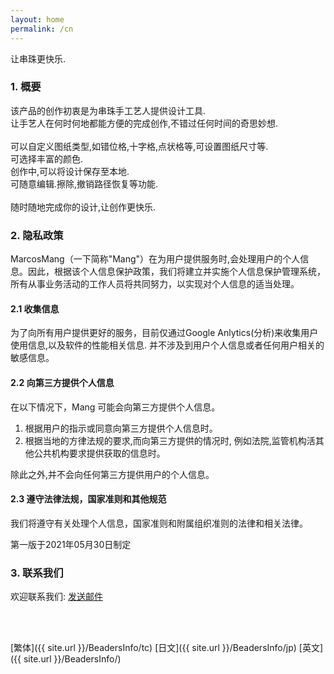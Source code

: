```yaml
---
layout: home
permalink: /cn
---
```


让串珠更快乐.

<!--#### 快速索引

- <a href="#summary">概要</a>
- <a href="#guide">使用教程</a>
- <a href="#privacy">隐私政策</a>
- <a href="#contact">联系我们</a>
- <a href="#notice">通知</a>-->

<h3 id="summary">1. 概要
</h3>

该产品的创作初衷是为串珠手工艺人提供设计工具.<br>
让手艺人在何时何地都能方便的完成创作,不错过任何时间的奇思妙想.<br>
<br>
可以自定义图纸类型,如错位格,十字格,点状格等,可设置图纸尺寸等.<br>
可选择丰富的颜色.<br>
创作中,可以将设计保存至本地.<br>
可随意编辑.擦除,撤销路径恢复等功能.<br>
<br>
随时随地完成你的设计,让创作更快乐.<br>

<!--
<h3 id="guide">使用教程
</h3>

#### 1. 笔记本的创建和配置

1. 通过本地CSV文件导入
2. 
#### 2. 练习开始
-->

<h3 id="privacy">2. 隐私政策
</h3>

MarcosMang（一下简称"Mang"）在为用户提供服务时,会处理用户的个人信息。因此，根据该个人信息保护政策，我们将建立并实施个人信息保护管理系统，所有从事业务活动的工作人员将共同努力，以实现对个人信息的适当处理。

#### 2.1 收集信息
为了向所有用户提供更好的服务，目前仅通过Google Anlytics(分析)来收集用户使用信息,以及软件的性能相关信息. 并不涉及到用户个人信息或者任何用户相关的敏感信息。

#### 2.2 向第三方提供个人信息
在以下情况下，Mang 可能会向第三方提供个人信息。

1. 根据用户的指示或同意向第三方提供个人信息时。
2. 根据当地的方律法规的要求,而向第三方提供的情况时, 例如法院,监管机构活其他公共机构要求提供获取的信息时。

除此之外,并不会向任何第三方提供用户的个人信息。

#### 2.3 遵守法律法规，国家准则和其他规范
我们将遵守有关处理个人信息，国家准则和附属组织准则的法律和相关法律。

第一版于2021年05月30日制定

<h3 id="contact">3. 联系我们
</h3>

欢迎联系我们: <a href="mailto:lingfengmarskey@gmail.com?subject=Beaders咨询">发送邮件</a>

<br>
<br>

[繁体]({{ site.url }}/BeadersInfo/tc)
[日文]({{ site.url }}/BeadersInfo/jp)
[英文]({{ site.url }}/BeadersInfo/)

<!--<h3 id="notice">4. 通知
</h3>
-->
<!--<h5 id="qa">常见问题</h5>
>  csv文件的格式要求?
> > 文件格式要求如下
-->
